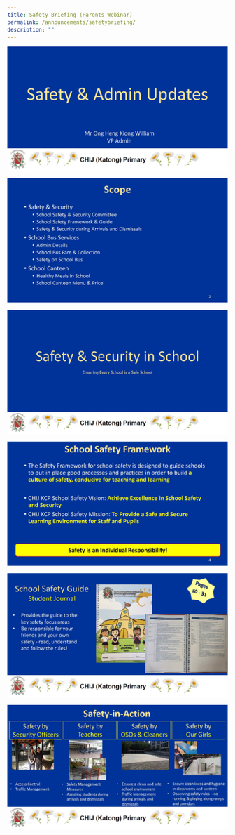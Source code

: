 ```yaml
---
title: Safety Briefing (Parents Webinar)
permalink: /announcements/safetybriefing/
description: ""
---
```

![](/images/Safety%20Briefing/Safety%20Briefing_Parents%20Webinar%20-%201%20Feb%2023_Page_01.jpg)

![](/images/Safety%20Briefing/Safety%20Briefing_Parents%20Webinar%20-%201%20Feb%2023_Page_02.jpg)

![](/images/Safety%20Briefing/Safety%20Briefing_Parents%20Webinar%20-%201%20Feb%2023_Page_03.jpg)

![](/images/Safety%20Briefing/Safety%20Briefing_Parents%20Webinar%20-%201%20Feb%2023_Page_04.jpg)

![](/images/Safety%20Briefing/Safety%20Briefing_Parents%20Webinar%20-%201%20Feb%2023_Page_05.jpg)

![](/images/Safety%20Briefing/Safety%20Briefing_Parents%20Webinar%20-%201%20Feb%2023_Page_06.jpg)


